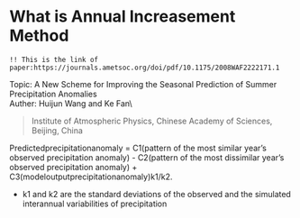 # What is Annual Increasement Method
`!! This is the link of paper:https://journals.ametsoc.org/doi/pdf/10.1175/2008WAF2222171.1`

Topic: A New Scheme for Improving the Seasonal Prediction of Summer Precipitation Anomalies\
Auther: Huijun Wang and Ke Fan\
>Institute of Atmospheric Physics, Chinese Academy of Sciences, Beijing, China          

Predictedprecipitationanomaly = C1(pattern of the most similar year’s observed precipitation anomaly) - C2(pattern of the most dissimilar year’s observed precipitation anomaly) + C3(modeloutputprecipitationanomaly)k1/k2. 
                            
* k1 and k2 are the standard deviations of the observed and the simulated interannual variabilities of precipitation 

